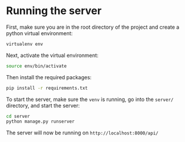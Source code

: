 # Running the server

First, make sure you are in the root directory of the project and create a python virtual environment:

```bash
virtualenv env
```

Next, activate the virtual environment:

```bash
source env/bin/activate
```

Then install the required packages:

```bash
pip install -r requirements.txt
```

To start the server, make sure the `venv` is running, go into the `server/` directory, and start the server:

```bash
cd server
python manage.py runserver
```

The server will now be running on `http://localhost:8000/api/`
